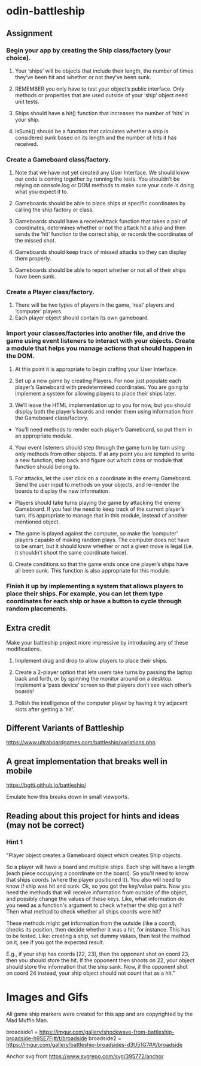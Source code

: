 # odin-battleship

## Assignment

### Begin your app by creating the Ship class/factory (your choice).

1. Your ‘ships’ will be objects that include their length, the number of times they’ve been hit and whether or not they’ve been sunk.
2. REMEMBER you only have to test your object’s public interface. Only methods or properties that are used outside of your ‘ship’ object need unit tests.

3. Ships should have a hit() function that increases the number of ‘hits’ in your ship.

4. isSunk() should be a function that calculates whether a ship is considered sunk based on its length and the number of hits it has received.

### Create a Gameboard class/factory.

1. Note that we have not yet created any User Interface. We should know our code is coming together by running the tests. You shouldn’t be relying on console.log or DOM methods to make sure your code is doing what you expect it to.

2. Gameboards should be able to place ships at specific coordinates by calling the ship factory or class.

3. Gameboards should have a receiveAttack function that takes a pair of coordinates, determines whether or not the attack hit a ship and then sends the ‘hit’ function to the correct ship, or records the coordinates of the missed shot.

4. Gameboards should keep track of missed attacks so they can display them properly.

5. Gameboards should be able to report whether or not all of their ships have been sunk.

### Create a Player class/factory.

1. There will be two types of players in the game, ‘real’ players and ‘computer’ players.
2. Each player object should contain its own gameboard.

### Import your classes/factories into another file, and drive the game using event listeners to interact with your objects. Create a module that helps you manage actions that should happen in the DOM.

1. At this point it is appropriate to begin crafting your User Interface.

2. Set up a new game by creating Players. For now just populate each player’s Gameboard with predetermined coordinates. You are going to implement a system for allowing players to place their ships later.

3. We’ll leave the HTML implementation up to you for now, but you should display both the player’s boards and render them using information from the Gameboard class/factory.

- You’ll need methods to render each player’s Gameboard, so put them in an appropriate module.

4. Your event listeners should step through the game turn by turn using only methods from other objects. If at any point you are tempted to write a new function, step back and figure out which class or module that function should belong to.

5. For attacks, let the user click on a coordinate in the enemy Gameboard. Send the user input to methods on your objects, and re-render the boards to display the new information.

- Players should take turns playing the game by attacking the enemy Gameboard. If you feel the need to keep track of the current player’s turn, it’s appropriate to manage that in this module, instead of another mentioned object.

- The game is played against the computer, so make the ‘computer’ players capable of making random plays. The computer does not have to be smart, but it should know whether or not a given move is legal (i.e. it shouldn’t shoot the same coordinate twice).

6. Create conditions so that the game ends once one player’s ships have all been sunk. This function is also appropriate for this module.

### Finish it up by implementing a system that allows players to place their ships. For example, you can let them type coordinates for each ship or have a button to cycle through random placements.

## Extra credit

Make your battleship project more impressive by introducing any of these modifications.

1. Implement drag and drop to allow players to place their ships.

2. Create a 2-player option that lets users take turns by passing the laptop back and forth, or by spinning the monitor around on a desktop. Implement a ‘pass device’ screen so that players don’t see each other’s boards!

3. Polish the intelligence of the computer player by having it try adjacent slots after getting a ‘hit’.

## Different Variants of Battleship
https://www.ultraboardgames.com/battleship/variations.php

## A great implementation that breaks well in mobile
https://bgtti.github.io/battleship/

Emulate how this breaks down in small viewports.

## Reading about this project for hints and ideas (may not be correct)

### Hint 1
"Player object creates a Gameboard object which creates Ship objects.

So a player will have a board and multiple ships. Each ship will have a length (each piece occupying a coordinate on the board). So you'll need to know that ships coords (where the player positioned it). You also will need to know if ship was hit and sunk. Ok, so you got the key/value pairs. Now you need the methods that will receive information from outside of the object, and possibly change the values of these keys. Like, what information do you need as a function's argument to check whether the ship got a hit? Then what method to check whether all ships coords were hit?

These methods might get information from the outside (like a coord), checks its position, then decide whether it was a hit, for instance. This has to be tested. Like: creating a ship, set dummy values, then test the method on it, see if you got the expected result.

E.g., if your ship has coords [22, 23], then the opponent shot on coord 23, then you should store the hit. If the opponent then shoots on 22, your object should store the information that the ship sank. Now, if the opponent shot on coord 24 instead, your ship object should not count that as a hit."

# Images and Gifs
All game ship markers were created for this app and are copyrighted by the Mad Muffin Man. 

broadside1 = https://imgur.com/gallery/shockwave-from-battleship-broadside-h9SE7Fj#/t/broadside
broadside2 = https://imgur.com/gallery/battleship-broadsides-d3U51G7#/t/broadside

Anchor svg from https://www.svgrepo.com/svg/395772/anchor